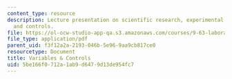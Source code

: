 ```yaml
---
content_type: resource
description: Lecture presentation on scientific research, experimental methods, variables,
  and controls.
file: https://ol-ocw-studio-app-qa.s3.amazonaws.com/courses/9-63-laboratory-in-visual-cognition-fall-2009/5be166f0712a1ab9d6479d13de954fc7_MIT9_63F09_lec01.pdf
file_type: application/pdf
parent_uid: f3f12a2a-2193-046b-5e96-9aa9cb817ce0
resourcetype: Document
title: Variables & Controls
uid: 5be166f0-712a-1ab9-d647-9d13de954fc7
---
```

